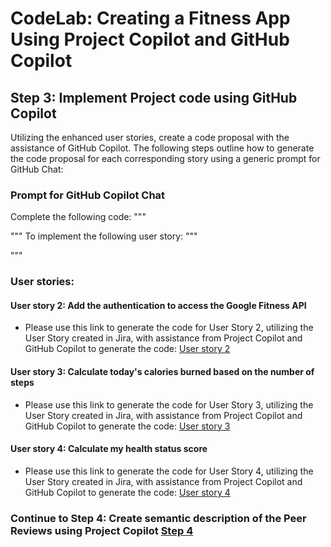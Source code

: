 # CodeLab: Creating a Fitness App Using Project Copilot and GitHub Copilot
## Step 3: Implement Project code using GitHub Copilot
Utilizing the enhanced user stories, create a code proposal with the assistance of GitHub Copilot. 
The following steps outline how to generate the code proposal for each corresponding story using a generic prompt for GitHub Chat:

### Prompt for GitHub Copilot Chat

Complete the following code:
"""

"""
To implement the following user story:
"""

"""

### User stories:

#### User story 2: Add the authentication to access the Google Fitness API
- Please use this link to generate the code for User Story 2, utilizing the User Story created in Jira, with assistance from Project Copilot and GitHub Copilot to generate the code:  [User story 2](/step3-github-copilot-code/github-copilot/user-story-fit-4.md)

#### User story 3: Calculate today's calories burned based on the number of steps
- Please use this link to generate the code for User Story 3, utilizing the User Story created in Jira, with assistance from Project Copilot and GitHub Copilot to generate the code:  [User story 3](/step3-github-copilot-code/github-copilot/user-story-fit-5.md)

#### User story 4: Calculate my health status score
- Please use this link to generate the code for User Story 4, utilizing the User Story created in Jira, with assistance from Project Copilot and GitHub Copilot to generate the code:  [User story 4](/step3-github-copilot-code/github-copilot/user-story-fit-6.md)

### Continue to Step 4: Create semantic description of the Peer Reviews using Project Copilot [Step 4](/step4-project-copilot-revision/README.md)
